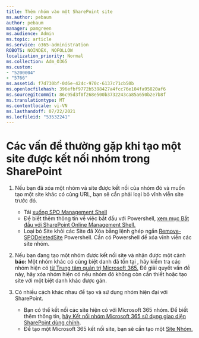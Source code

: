 ```yaml
---
title: Thêm nhóm vào một SharePoint site
ms.author: pebaum
author: pebaum
manager: pamgreen
ms.audience: Admin
ms.topic: article
ms.service: o365-administration
ROBOTS: NOINDEX, NOFOLLOW
localization_priority: Normal
ms.collection: Adm_O365
ms.custom:
- "5200004"
- "5766"
ms.assetid: f7d730bf-0d6e-424c-970c-6137c71cb50b
ms.openlocfilehash: 396efbf9772b5398427a4fcc76e104fa95820af6
ms.sourcegitcommit: 86c95d3f0f268e500b3732243ca85a650b2e7b8f
ms.translationtype: MT
ms.contentlocale: vi-VN
ms.lasthandoff: 07/22/2021
ms.locfileid: "53532241"
---
```

# <a name="common-issues-when-creating-a-group-connected-site-in-sharepoint"></a>Các vấn đề thường gặp khi tạo một site được kết nối nhóm trong SharePoint

1. Nếu bạn đã xóa một nhóm và site được kết nối của nhóm đó và muốn tạo một site khác có cùng URL, bạn sẽ cần phải loại bỏ vĩnh viễn site trước đó.

   - Tải [xuống SPO Management Shell](https://support.office.com/article/introduction-to-the-sharepoint-online-management-shell-c16941c3-19b4-4710-8056-34c034493429)
   - Để biết thêm thông tin về việc bắt đầu với Powershell, [xem mục Bắt đầu với SharePoint Online Management Shell.](/powershell/module/sharepoint-online/remove-sposite)
   - Loại bỏ Site khỏi các Site đã Xóa bằng lệnh ghép ngắn [Remove-SPODeletedSite](/powershell/module/sharepoint-online/remove-sposite?view=sharepoint-ps) Powershell. Cần có Powershell để xóa vĩnh viễn các site nhóm.

1. Nếu bạn đang tạo một nhóm được kết nối site và nhận được một cảnh **báo:** Một nhóm khác có cùng biệt danh đã tồn tại , hãy kiểm tra các nhóm hiện có [từ Trung tâm quản trị Microsoft 365.](https://admin.microsoft.com/AdminPortal/Home#/groups) Để giải quyết vấn đề này, hãy xóa nhóm hiện có nếu nhóm đó không còn cần thiết hoặc tạo site với một biệt danh khác được gán.

1. Có nhiều cách khác nhau để tạo và sử dụng nhóm hiện đại với SharePoint.

   - Bạn có thể kết nối các site hiện có với Microsoft 365 nhóm. Để biết thêm thông tin, [hãy Kết nối nhóm Microsoft 365 sử dụng giao diện SharePoint dùng chính](/sharepoint/dev/transform/modernize-connect-to-office365-group#connect-an-office-365-group-using-the-sharepoint-user-interface).
   - Để tạo một Microsoft 365 kết nối site, bạn sẽ cần tạo một [Site Nhóm.](https://admin.microsoft.com/sharepoint)
